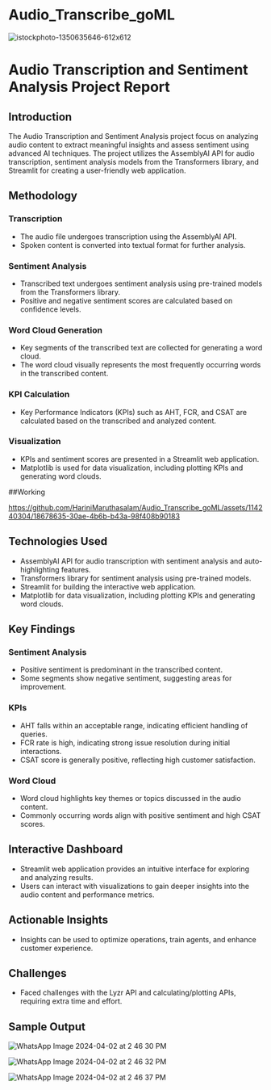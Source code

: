 # Audio_Transcribe_goML
![istockphoto-1350635646-612x612](https://github.com/HariniMaruthasalam/Audio_Transcribe_goML/assets/114240304/29bbcbef-ee8e-4e8a-81cb-3e4f990f92bb)

# Audio Transcription and Sentiment Analysis Project Report

## Introduction
The Audio Transcription and Sentiment Analysis project focus on analyzing audio content to extract meaningful insights and assess sentiment using advanced AI techniques. The project utilizes the AssemblyAI API for audio transcription, sentiment analysis models from the Transformers library, and Streamlit for creating a user-friendly web application.

## Methodology
### Transcription
- The audio file undergoes transcription using the AssemblyAI API.
- Spoken content is converted into textual format for further analysis.
### Sentiment Analysis
- Transcribed text undergoes sentiment analysis using pre-trained models from the Transformers library.
- Positive and negative sentiment scores are calculated based on confidence levels.
### Word Cloud Generation
- Key segments of the transcribed text are collected for generating a word cloud.
- The word cloud visually represents the most frequently occurring words in the transcribed content.
### KPI Calculation
- Key Performance Indicators (KPIs) such as AHT, FCR, and CSAT are calculated based on the transcribed and analyzed content.
### Visualization
- KPIs and sentiment scores are presented in a Streamlit web application.
- Matplotlib is used for data visualization, including plotting KPIs and generating word clouds.

##Working


https://github.com/HariniMaruthasalam/Audio_Transcribe_goML/assets/114240304/18678635-30ae-4b6b-b43a-98f408b90183



## Technologies Used
- AssemblyAI API for audio transcription with sentiment analysis and auto-highlighting features.
- Transformers library for sentiment analysis using pre-trained models.
- Streamlit for building the interactive web application.
- Matplotlib for data visualization, including plotting KPIs and generating word clouds.

## Key Findings
### Sentiment Analysis
- Positive sentiment is predominant in the transcribed content.
- Some segments show negative sentiment, suggesting areas for improvement.
### KPIs
- AHT falls within an acceptable range, indicating efficient handling of queries.
- FCR rate is high, indicating strong issue resolution during initial interactions.
- CSAT score is generally positive, reflecting high customer satisfaction.
### Word Cloud
- Word cloud highlights key themes or topics discussed in the audio content.
- Commonly occurring words align with positive sentiment and high CSAT scores.

## Interactive Dashboard
- Streamlit web application provides an intuitive interface for exploring and analyzing results.
- Users can interact with visualizations to gain deeper insights into the audio content and performance metrics.

## Actionable Insights
- Insights can be used to optimize operations, train agents, and enhance customer experience.

## Challenges
- Faced challenges with the Lyzr API and calculating/plotting APIs, requiring extra time and effort.

## Sample Output
![WhatsApp Image 2024-04-02 at 2 46 30 PM](https://github.com/HariniMaruthasalam/Audio_Transcribe_goML/assets/114240304/e9d93eee-b2bb-41e2-a0d7-a4cb724d7e59)

![WhatsApp Image 2024-04-02 at 2 46 32 PM](https://github.com/HariniMaruthasalam/Audio_Transcribe_goML/assets/114240304/b4c63af3-c118-42a0-b9a7-a317edcd9d91)

![WhatsApp Image 2024-04-02 at 2 46 37 PM](https://github.com/HariniMaruthasalam/Audio_Transcribe_goML/assets/114240304/db8842dc-322b-401f-9df2-9d96f4e82923)


